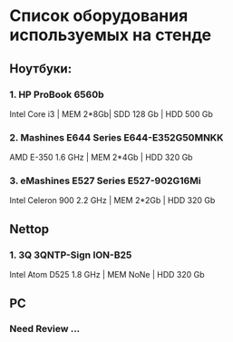 # Список оборудования используемых на стенде

## Ноутбуки:

### 1. HP ProBook 6560b
Intel Core i3 | MEM 2*8Gb| SDD 128 Gb | HDD 500 Gb

### 2. Mashines E644 Series E644-E352G50MNKK
AMD E-350 1.6 GHz | MEM 2*4Gb | HDD 320 Gb

### 3. eMashines E527 Series E527-902G16Mi
Intel Celeron 900 2.2 GHz | MEM 2*2Gb | HDD 320 Gb 


## Nettop

### 1. 3Q 3QNTP-Sign ION-B25
Intel Atom D525 1.8 GHz | MEM NoNe | HDD 320 Gb


## PC

### Need Review ...

